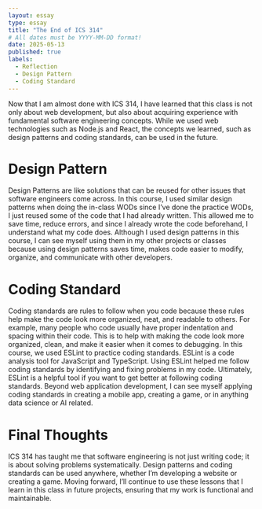 ```yaml
---
layout: essay
type: essay
title: "The End of ICS 314" 
# All dates must be YYYY-MM-DD format!
date: 2025-05-13
published: true
labels:
  - Reflection
  - Design Pattern
  - Coding Standard
---
```


Now that I am almost done with ICS 314, I have learned that this class is not only about web development, but also about acquiring experience with fundamental software engineering concepts. While we used web technologies such as Node.js and React, the concepts we learned, such as design patterns and coding standards, can be used in the future. 

# Design Pattern 
Design Patterns are like solutions that can be reused for other issues that software engineers come across. In this course, I used similar design patterns when doing the in-class WODs since I’ve done the practice WODs, I just reused some of the code that I had already written. This allowed me to save time, reduce errors, and since I already wrote the code beforehand, I understand what my code does. Although I used design patterns in this course, I can see myself using them in my other projects or classes because using design patterns saves time, makes code easier to modify, organize, and communicate with other developers. 

# Coding Standard
Coding standards are rules to follow when you code because these rules help make the code look more organized, neat, and readable to others. For example, many people who code usually have proper indentation and spacing within their code. This is to help with making the code look more organized, clean, and make it easier when it comes to debugging. In this course, we used ESLint to practice coding standards. ESLint is a code analysis tool for JavaScript and TypeScript. Using ESLint helped me follow coding standards by identifying and fixing problems in my code. Ultimately, ESLint is a helpful tool if you want to get better at following coding standards. Beyond web application development, I can see myself applying coding standards in creating a mobile app, creating a game, or in anything data science or AI related. 

# Final Thoughts
ICS 314 has taught me that software engineering is not just writing code; it is about solving problems systematically. Design patterns and coding standards can be used anywhere, whether I’m developing a website or creating a game. Moving forward, I’ll continue to use these lessons that I learn in this class in future projects, ensuring that my work is functional and maintainable. 
